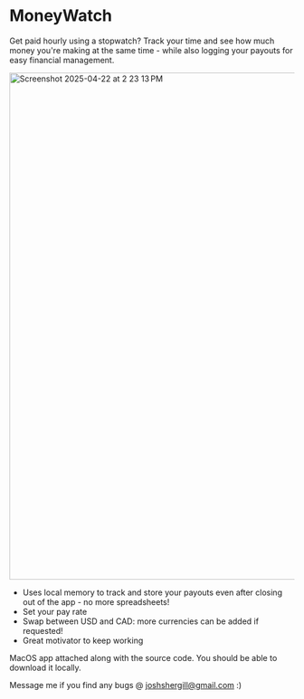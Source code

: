 # MoneyWatch
Get paid hourly using a stopwatch? Track your time and see how much money you're making at the same time - while also logging your payouts for easy financial management.

<img width="897" alt="Screenshot 2025-04-22 at 2 23 13 PM" src="https://github.com/user-attachments/assets/028b04ce-f552-4ed9-a0c0-92ea624312b6" />

- Uses local memory to track and store your payouts even after closing out of the app - no more spreadsheets!
- Set your pay rate
- Swap between USD and CAD: more currencies can be added if requested!
- Great motivator to keep working

MacOS app attached along with the source code. You should be able to download it locally.

Message me if you find any bugs @ joshshergill@gmail.com :)
